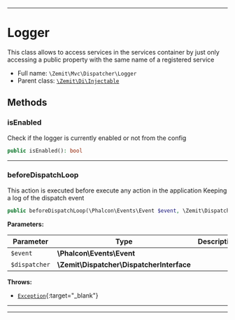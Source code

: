 ***

# Logger

This class allows to access services in the services container by just only
accessing a public property with the same name of a registered service



* Full name: `\Zemit\Mvc\Dispatcher\Logger`
* Parent class: [`\Zemit\Di\Injectable`](../../Di/Injectable.md)




## Methods


### isEnabled

Check if the logger is currently enabled or not from the config

```php
public isEnabled(): bool
```












***

### beforeDispatchLoop

This action is executed before execute any action in the application
Keeping a log of the dispatch event

```php
public beforeDispatchLoop(\Phalcon\Events\Event $event, \Zemit\Dispatcher\DispatcherInterface $dispatcher): void
```








**Parameters:**

| Parameter | Type | Description |
|-----------|------|-------------|
| `$event` | **\Phalcon\Events\Event** |  |
| `$dispatcher` | **\Zemit\Dispatcher\DispatcherInterface** |  |




**Throws:**

- [`Exception`](https://docs.phalcon.io/latest/api/){:target="_blank"}



***


***
